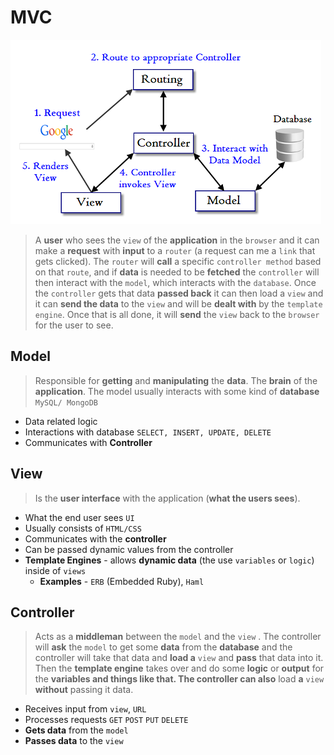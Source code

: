# MVC



![](../.gitbook/assets/mvc_rails.png)

> A **user** who sees the `view` of the **application** in the `browser` and it can make a **request** with **input** to a `router` \(a request can me a `link` that gets clicked\). The `router` will **call** a specific `controller method` based on that `route`, and if **data** is needed to be **fetched** the `controller` will then interact with the  `model`, which interacts with the `database`. Once the `controller` gets that data **passed back** it can then load a `view` and it can **send the data** to the `view` and will be **dealt with** by the `template engine`. Once that is all done, it will **send** the `view` back to the `browser` for the user to see.

## Model

> Responsible for **getting** and **manipulating** the **data**. The **brain** of the **application**. The model usually interacts with some kind of **database** `MySQL/ MongoDB`

* Data related logic
* Interactions with database `SELECT, INSERT, UPDATE, DELETE`
* Communicates with **Controller**

## View

> Is the **user interface** with the application \(**what the users sees**\).

* What the end user sees `UI`
* Usually consists of `HTML/CSS`
* Communicates with the **controller**
* Can be passed dynamic values from the controller
* **Template Engines** - allows **dynamic data**  \(the use `variables` or `logic`\) inside of `views`
  * **Examples** - `ERB` \(Embedded Ruby\),  `Haml`

## Controller

> Acts as a **middleman** between the `model` and the `view` . The controller will **ask** the `model` to get some **data** from the **database** and the controller will take that data and **load a** `view` and **pass** that data into it. Then the **template engine** takes over and do some **logic** or **output** for the **variables and things like that. The controller can also** load **a** `view` **without** passing it data.

* Receives input from `view`, `URL`
* Processes requests `GET` `POST` `PUT` `DELETE`
* **Gets data**  from the `model`
* **Passes data** to the `view`

